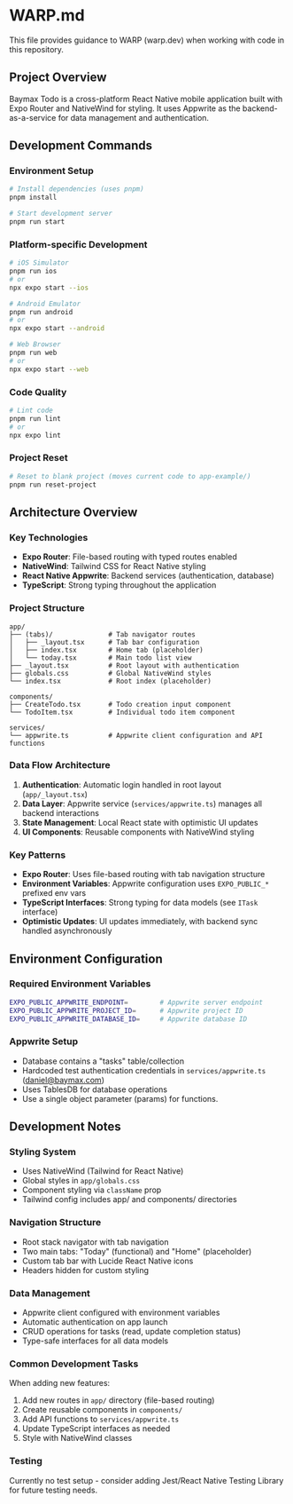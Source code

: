 # WARP.md

This file provides guidance to WARP (warp.dev) when working with code in this repository.

## Project Overview
Baymax Todo is a cross-platform React Native mobile application built with Expo Router and NativeWind for styling. It uses Appwrite as the backend-as-a-service for data management and authentication.

## Development Commands

### Environment Setup
```bash
# Install dependencies (uses pnpm)
pnpm install

# Start development server
pnpm run start
```

### Platform-specific Development
```bash
# iOS Simulator
pnpm run ios
# or
npx expo start --ios

# Android Emulator  
pnpm run android
# or
npx expo start --android

# Web Browser
pnpm run web
# or  
npx expo start --web
```

### Code Quality
```bash
# Lint code
pnpm run lint
# or
npx expo lint
```

### Project Reset
```bash
# Reset to blank project (moves current code to app-example/)
pnpm run reset-project
```

## Architecture Overview

### Key Technologies
- **Expo Router**: File-based routing with typed routes enabled
- **NativeWind**: Tailwind CSS for React Native styling
- **React Native Appwrite**: Backend services (authentication, database)
- **TypeScript**: Strong typing throughout the application

### Project Structure
```
app/
├── (tabs)/              # Tab navigator routes
│   ├── _layout.tsx      # Tab bar configuration
│   ├── index.tsx        # Home tab (placeholder)
│   └── today.tsx        # Main todo list view
├── _layout.tsx          # Root layout with authentication
├── globals.css          # Global NativeWind styles
└── index.tsx            # Root index (placeholder)

components/
├── CreateTodo.tsx       # Todo creation input component
└── TodoItem.tsx         # Individual todo item component

services/
└── appwrite.ts          # Appwrite client configuration and API functions
```

### Data Flow Architecture
1. **Authentication**: Automatic login handled in root layout (`app/_layout.tsx`)
2. **Data Layer**: Appwrite service (`services/appwrite.ts`) manages all backend interactions
3. **State Management**: Local React state with optimistic UI updates
4. **UI Components**: Reusable components with NativeWind styling

### Key Patterns
- **Expo Router**: Uses file-based routing with tab navigation structure
- **Environment Variables**: Appwrite configuration uses `EXPO_PUBLIC_*` prefixed env vars
- **TypeScript Interfaces**: Strong typing for data models (see `ITask` interface)
- **Optimistic Updates**: UI updates immediately, with backend sync handled asynchronously

## Environment Configuration

### Required Environment Variables
```bash
EXPO_PUBLIC_APPWRITE_ENDPOINT=        # Appwrite server endpoint
EXPO_PUBLIC_APPWRITE_PROJECT_ID=      # Appwrite project ID  
EXPO_PUBLIC_APPWRITE_DATABASE_ID=     # Appwrite database ID
```

### Appwrite Setup
- Database contains a "tasks" table/collection
- Hardcoded test authentication credentials in `services/appwrite.ts` (daniel@baymax.com)
- Uses TablesDB for database operations
- Use a single object parameter (params) for functions.

## Development Notes

### Styling System
- Uses NativeWind (Tailwind for React Native)
- Global styles in `app/globals.css`
- Component styling via `className` prop
- Tailwind config includes app/ and components/ directories

### Navigation Structure
- Root stack navigator with tab navigation
- Two main tabs: "Today" (functional) and "Home" (placeholder)
- Custom tab bar with Lucide React Native icons
- Headers hidden for custom styling

### Data Management
- Appwrite client configured with environment variables
- Automatic authentication on app launch
- CRUD operations for tasks (read, update completion status)
- Type-safe interfaces for all data models

### Common Development Tasks
When adding new features:
1. Add new routes in `app/` directory (file-based routing)
2. Create reusable components in `components/` 
3. Add API functions to `services/appwrite.ts`
4. Update TypeScript interfaces as needed
5. Style with NativeWind classes

### Testing
Currently no test setup - consider adding Jest/React Native Testing Library for future testing needs.
